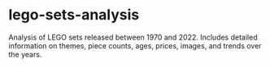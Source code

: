 # lego-sets-analysis
Analysis of LEGO sets released between 1970 and 2022. Includes detailed information on themes, piece counts, ages, prices, images, and trends over the years.

